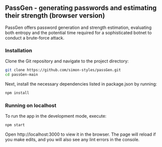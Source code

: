 ## PassGen - generating passwords and estimating their strength (browser version)

PassGen offers password generation and strength estimation, evaluating both entropy and the potential time required for a sophisticated botnet to conduct a brute-force attack.

### Installation

Clone the Git repository and navigate to the project directory:

```bash
git clone https://github.com/simon-styles/passGen.git
cd passGen-main
```

Next, install the necessary dependencies listed in package.json by running:

```bash
npm install
```

### Running on localhost

To run the app in the development mode, execute:

```bash
npm start
```

Open http://localhost:3000 to view it in the browser. The page will reload if you make edits, and you will also see any lint errors in the console.
